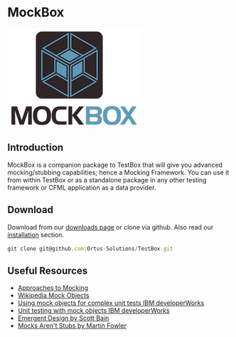 # MockBox

![MockBox](../images/MockBox_300.png)

## Introduction
MockBox is a companion package to TestBox that will give you advanced mocking/stubbing capabilities; hence a Mocking Framework. You can use it from within TestBox or as a standalone package in any other testing framework or CFML application as a data provider.

## Download
Download from our [downloads page](http://www.ortussolutions.com/products/testbox) or clone via github. Also read our [installation](installing_mockbox.md) section.

```javascript
git clone git@github.com:Ortus-Solutions/TestBox.git
```

## Useful Resources

* [Approaches to Mocking](http://www.onjava.com/pub/a/onjava/2004/02/11/mocks.html)
* [Wikipedia Mock Objects](http://en.wikipedia.org/wiki/Mock_object)
* [Using mock objects for complex unit tests IBM developerWorks](http://www-128.ibm.com/developerworks/rational/library/oct06/pollice/index.html)
* [Unit testing with mock objects IBM developerWorks](http://www.ibm.com/developerworks/library/j-mocktest.html)
* [Emergent Design by Scott Bain](http://www.netobjectives.com/emergent-design-evolutionary-nature-professional-software-development)
* [Mocks Aren't Stubs by Martin Fowler](http://martinfowler.com/articles/mocksArentStubs.html)


